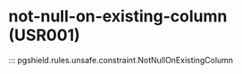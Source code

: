 # not-null-on-existing-column (USR001)

::: pgshield.rules.unsafe.constraint.NotNullOnExistingColumn

